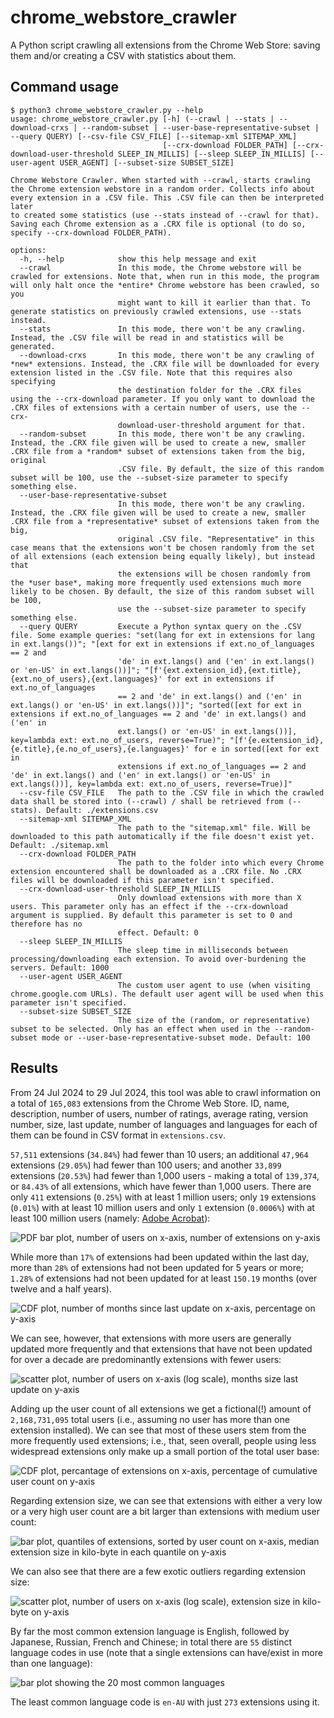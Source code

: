 # chrome_webstore_crawler
A Python script crawling all extensions from the Chrome Web Store: saving them and/or creating a CSV with statistics about them.

## Command usage

```
$ python3 chrome_webstore_crawler.py --help
usage: chrome_webstore_crawler.py [-h] (--crawl | --stats | --download-crxs | --random-subset | --user-base-representative-subset | --query QUERY) [--csv-file CSV_FILE] [--sitemap-xml SITEMAP_XML]
                                  [--crx-download FOLDER_PATH] [--crx-download-user-threshold SLEEP_IN_MILLIS] [--sleep SLEEP_IN_MILLIS] [--user-agent USER_AGENT] [--subset-size SUBSET_SIZE]

Chrome Webstore Crawler. When started with --crawl, starts crawling the Chrome extension webstore in a random order. Collects info about every extension in a .CSV file. This .CSV file can then be interpreted later
to created some statistics (use --stats instead of --crawl for that). Saving each Chrome extension as a .CRX file is optional (to do so, specify --crx-download FOLDER_PATH).

options:
  -h, --help            show this help message and exit
  --crawl               In this mode, the Chrome webstore will be crawled for extensions. Note that, when run in this mode, the program will only halt once the *entire* Chrome webstore has been crawled, so you
                        might want to kill it earlier than that. To generate statistics on previously crawled extensions, use --stats instead.
  --stats               In this mode, there won't be any crawling. Instead, the .CSV file will be read in and statistics will be generated.
  --download-crxs       In this mode, there won't be any crawling of *new* extensions. Instead, the .CRX file will be downloaded for every extension listed in the .CSV file. Note that this requires also specifying
                        the destination folder for the .CRX files using the --crx-download parameter. If you only want to download the .CRX files of extensions with a certain number of users, use the --crx-
                        download-user-threshold argument for that.
  --random-subset       In this mode, there won't be any crawling. Instead, the .CRX file given will be used to create a new, smaller .CRX file from a *random* subset of extensions taken from the big, original
                        .CSV file. By default, the size of this random subset will be 100, use the --subset-size parameter to specify something else.
  --user-base-representative-subset
                        In this mode, there won't be any crawling. Instead, the .CRX file given will be used to create a new, smaller .CRX file from a *representative* subset of extensions taken from the big,
                        original .CSV file. "Representative" in this case means that the extensions won't be chosen randomly from the set of all extensions (each extension being equally likely), but instead that
                        the extensions will be chosen randomly from the *user base*, making more frequently used extensions much more likely to be chosen. By default, the size of this random subset will be 100,
                        use the --subset-size parameter to specify something else.
  --query QUERY         Execute a Python syntax query on the .CSV file. Some example queries: "set(lang for ext in extensions for lang in ext.langs())"; "[ext for ext in extensions if ext.no_of_languages == 2 and
                        'de' in ext.langs() and ('en' in ext.langs() or 'en-US' in ext.langs())]"; "[f'{ext.extension_id},{ext.title},{ext.no_of_users},{ext.languages}' for ext in extensions if ext.no_of_languages
                        == 2 and 'de' in ext.langs() and ('en' in ext.langs() or 'en-US' in ext.langs())]"; "sorted([ext for ext in extensions if ext.no_of_languages == 2 and 'de' in ext.langs() and ('en' in
                        ext.langs() or 'en-US' in ext.langs())], key=lambda ext: ext.no_of_users, reverse=True)"; "[f'{e.extension_id},{e.title},{e.no_of_users},{e.languages}' for e in sorted([ext for ext in
                        extensions if ext.no_of_languages == 2 and 'de' in ext.langs() and ('en' in ext.langs() or 'en-US' in ext.langs())], key=lambda ext: ext.no_of_users, reverse=True)]"
  --csv-file CSV_FILE   The path to the .CSV file in which the crawled data shall be stored into (--crawl) / shall be retrieved from (--stats). Default: ./extensions.csv
  --sitemap-xml SITEMAP_XML
                        The path to the "sitemap.xml" file. Will be downloaded to this path automatically if the file doesn't exist yet. Default: ./sitemap.xml
  --crx-download FOLDER_PATH
                        The path to the folder into which every Chrome extension encountered shall be downloaded as a .CRX file. No .CRX files will be downloaded if this parameter isn't specified.
  --crx-download-user-threshold SLEEP_IN_MILLIS
                        Only download extensions with more than X users. This parameter only has an effect if the --crx-download argument is supplied. By default this parameter is set to 0 and therefore has no
                        effect. Default: 0
  --sleep SLEEP_IN_MILLIS
                        The sleep time in milliseconds between processing/downloading each extension. To avoid over-burdening the servers. Default: 1000
  --user-agent USER_AGENT
                        The custom user agent to use (when visiting chrome.google.com URLs). The default user agent will be used when this parameter isn't specified.
  --subset-size SUBSET_SIZE
                        The size of the (random, or representative) subset to be selected. Only has an effect when used in the --random-subset mode or --user-base-representative-subset mode. Default: 100
```

## Results

From 24 Jul 2024 to 29 Jul 2024, this tool was able to crawl information on a total of `165,083` extensions from the Chrome Web Store.
ID, name, description, number of users, number of ratings, average rating, version number, size, last update, number of languages and languages for each of them can be found in CSV format in `extensions.csv`.

`57,511` extensions (`34.84%`) had fewer than 10 users; an additional `47,964` extensions (`29.05%`) had fewer than 100 users; and another `33,899` extensions (`20.53%`) had fewer than 1,000 users - making a total of `139,374`, or `84.43%` of all extensions, which have fewer than 1,000 users. There are only `411` extensions (`0.25%`) with at least 1 million users; only `19` extensions (`0.01%`) with at least 10 million users and only `1` extension (`0.0006%`) with at least 100 million users (namely: [Adobe Acrobat](https://chromewebstore.google.com/detail/efaidnbmnnnibpcajpcglclefindmkaj)):

![PDF bar plot, number of users on x-axis, number of extensions on y-axis](plots/PDF_users.png)

While more than `17%` of extensions had been updated within the last day, more than `28%` of extensions had not been updated for 5 years or more; `1.28%` of extensions had not been updated for at least `150.19` months (over twelve and a half years).

![CDF plot, number of months since last update on x-axis, percentage on y-axis](plots/CDF_last_update.png)

We can see, however, that extensions with more users are generally updated more frequently and that extensions that have not been updated for over a decade are predominantly extensions with fewer users:

![scatter plot, number of users on x-axis (log scale), months size last update on y-axis](plots/SCATTER_last_update.png)

Adding up the user count of all extensions we get a fictional(!) amount of `2,168,731,095` total users (i.e., assuming no user has more than one extension installed). We can see that most of these users stem from the more frequently used extensions; i.e., that, seen overall, people using less widespread extensions only make up a small portion of the total user base:

![CDF plot, percantage of extensions on x-axis, percentage of cumulative user count on y-axis](plots/CDF_cumulative_user_count.png)

Regarding extension size, we can see that extensions with either a very low or a very high user count are a bit larger than extensions with medium user count:

![bar plot, quantiles of extensions, sorted by user count on x-axis, median extension size in kilo-byte in each quantile on y-axis](plots/BAR_median_extension_size.png)

We can also see that there are a few exotic outliers regarding extension size:

![scatter plot, number of users on x-axis (log scale), extension size in kilo-byte on y-axis](plots/SCATTER_extension_size.png)

By far the most common extension language is English, followed by Japanese, Russian, French and Chinese; in total there are `55` distinct language codes in use (note that a single extensions can have/exist in more than one language):

![bar plot showing the 20 most common languages](plots/20_most_common_languages.png)

The least common language code is `en-AU` with just `273` extensions using it.
